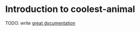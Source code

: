 # Introduction to coolest-animal

TODO: write [great documentation](http://jacobian.org/writing/what-to-write/)
